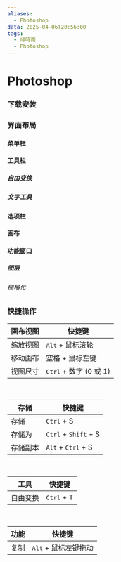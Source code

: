 ```yaml
---
aliases:
  - Photoshop
data: 2025-04-06T20:56:00
tags:
  - 缘時雨
  - Photoshop
---
```

# Photoshop

### 下载安装
### 界面布局
#### 菜单栏
#### 工具栏
##### 自由变换
##### 文字工具
#### 选项栏
#### 画布
#### 功能窗口
##### 图层
###### 栅格化

### 快捷操作 
| 画布视图 | 快捷键                 |
| ---- | ------------------- |
| 缩放视图 | `Alt` + 鼠标滚轮        |
| 移动画布 | 空格 + 鼠标左键           |
| 视图尺寸 | `Ctrl` + 数字 (0 或 1) |
</br>

| 存储   | 快捷键                  |
| ---- | -------------------- |
| 存储   | `Ctrl` + S           |
| 存储为  | `Ctrl` + `Shift` + S |
| 存储副本 | `Alt` + `Ctrl` + S   |
</br>

| 工具   | 快捷键        |
| ---- | ---------- |
| 自由变换 | `Ctrl` + T |
</br>

| 功能  | 快捷键            |
| --- | -------------- |
| 复制  | `Alt` + 鼠标左键拖动 |